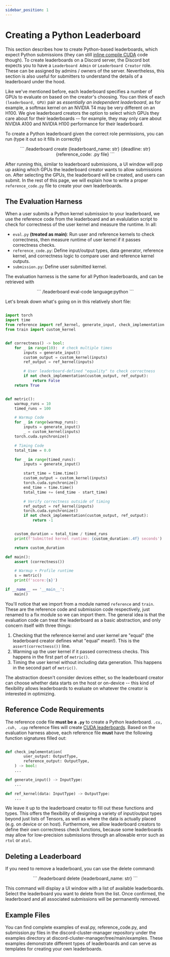 ```yaml
---
sidebar_position: 1
---
```


# Creating a Python Leaderboard
This section describes how to create Python-based leaderboards, which expect Python submissions
(they can still [inline compile
CUDA](https://pytorch.org/docs/stable/cpp_extension.html#torch.utils.cpp_extension.load_inline) code though). To create leaderboards on a Discord server, the
Discord bot expects you to have a `Leaderboard Admin` or `Leaderboard Creator` role. These can be
assigned by admins / owners of the server. Nevertheless, this section is also useful for submitters
to understand the details of a leaderboard under the hood.

Like we've mentioned before, each leaderboard specifies a number of GPUs to evaluate on based on the
creator's choosing. You can think of each `(leaderboard, GPU)` pair as *essentially an independent
leaderboard*, as for example, a softmax kernel on an NVIDIA T4 may be very different on an H100. We
give leaderboard creators the option to select which GPUs they care about for their leaderboards --
for example, they may only care about NVIDIA A100 and NVIDIA H100 performance for their leaderboard.

To create a Python leaderboard given the correct role permissions, you can run (type it out so it fills in
correctly)
<center>
```
/leaderboard create {leaderboard_name: str} {deadline: str} {reference_code: .py file}
```
</center>

After running this, similar to leaderboard submissions, a UI window will pop up asking which GPUs
the leaderboard creator wants to allow submissions on. After selecting the GPUs, the leaderboard
will be created, and users can submit. In the rest of this page, we will explain how to write a
proper `reference_code.py` file to create your own leaderboards.

## The Evaluation Harness
When a user submits a Python kernel submission to your leaderboard, we use the reference code from
the leaderboard and an evalulation script to check for correctness of the user kernel and measure
the runtime. In all:
* `eval.py` **(treated as main)**: Run user and reference kernels to check correctness, then measure
  runtime of user kernel if it passes correctness checks.
* `reference_code.py`: Define input/output types, data generator, reference kernel, and correctness
  logic to compare user and reference kernel outputs.
* `submission.py`: Define user submitted kernel.

The evaluation harness is the same for all Python leaderboards, and can be retrieved with
<center>
```
/leaderboard eval-code language:python
```
</center>

Let's break down what's going on in this relatively short file:

```python title="eval.py"

import torch
import time
from reference import ref_kernel, generate_input, check_implementation
from train import custom_kernel


def correctness() -> bool:
    for _ in range(10):  # check multiple times
        inputs = generate_input()
        custom_output = custom_kernel(inputs)
        ref_output = ref_kernel(inputs)

        # User leaderboard-defined "equality" to check correctness
        if not check_implementation(custom_output, ref_output):
            return False
    return True


def metric():
    warmup_runs = 10
    timed_runs = 100

    # Warmup Code
    for _ in range(warmup_runs):
        inputs = generate_input()
        _ = custom_kernel(inputs)
    torch.cuda.synchronize()

    # Timing Code
    total_time = 0.0

    for _ in range(timed_runs):
        inputs = generate_input()

        start_time = time.time()
        custom_output = custom_kernel(inputs)
        torch.cuda.synchronize()
        end_time = time.time()
        total_time += (end_time - start_time)

        # Verify correctness outside of timing
        ref_output = ref_kernel(inputs)
        torch.cuda.synchronize()
        if not check_implementation(custom_output, ref_output):
            return -1


    custom_duration = total_time / timed_runs
    print(f'Submitted kernel runtime: {custom_duration:.4f} seconds')

    return custom_duration

def main():
    assert (correctness())

    # Warmup + Profile runtime
    s = metric()
    print(f'score:{s}')

if __name__ == '__main__':
    main()
```
You'll notice that we import from a module named `reference` and `train`. These are the reference
code and submission code respectively, just renamed to a fix module so we can import them. The
general idea is that the evaluation code can treat the leaderboard as a basic abstraction, and only
concern itself with three things:
1. Checking that the reference kernel and user kernel are "equal" (the leaderboard creator defines
what "equal" mean!). This is the `assert(correctness())` line.
2. Warming up the user kernel if it passed correctness checks. This happens in the first part of `metric()`.
3. Timing the user kernel without including data generation. This happens in the second part of
   `metric()`.

The abstraction doesn't consider devices either, so the leaderboard creator can choose whether data
starts on the host or on-device -- this kind of flexibility allows leaderboards to evaluate on
whatever the creator is interested in optimizing.

## Reference Code Requirements
The reference code file **must be a `.py`** to create a Python leaderboard. `.cu, .cuh, .cpp`
reference files will create [CUDA leaderboards](./cuda-creations). Based on the evaluation harness
above, each reference file **must** have the following function signatures filled out:


```python title="reference_template.py"

def check_implementation(
        user_output: OutputType,
        reference_output: OutputType,
    ) -> bool:
    ...

def generate_input() -> InputType:
    ...

def ref_kernel(data: InputType) -> OutputType:
    ...
```

We leave it up to the leaderboard creator to fill out these functions and types. This offers the flexibility
of designing a variety of input/output types beyond just lists of Tensors, as well as where the data
is actually placed (e.g. on device or on host). Furthermore, we allow leaderboard creators to define
their own correctness check functions, because some leaderboards may allow for low-precision
submissions through an allowable error such as `rtol` or `atol`.

## Deleting a Leaderboard
If you need to remove a leaderboard, you can use the delete command:

<center>
```
/leaderboard delete {leaderboard_name: str}
```
</center>

This command will display a UI window with a list of available leaderboards. Select the leaderboard you want to delete from the list. Once confirmed, the leaderboard and all associated submissions will be permanently removed.

## Example Files
You can find complete examples of eval.py, reference_code.py, and submission.py files in the discord-cluster-manager repository under the examples directory at discord-cluster-manager/tree/main/examples. These examples demonstrate different types of leaderboards and can serve as templates for creating your own leaderboards.
